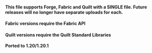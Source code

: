 #### This file supports Forge, Fabric and Quilt with a SINGLE file. Future releases will no longer have separate uploads for each.

#### Fabric versions require the Fabric API

#### Quilt versions require the Quilt Standard Libraries


**Ported to 1.20/1.20.1**
